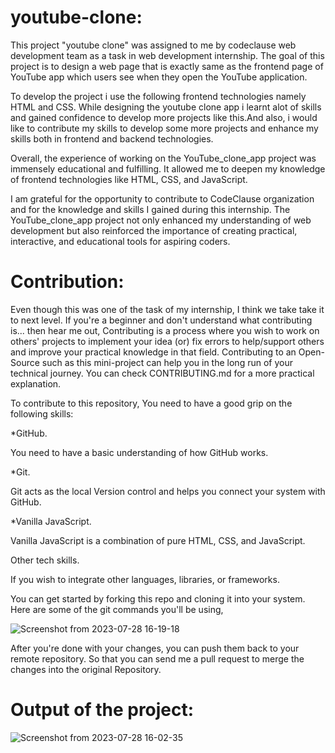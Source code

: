 # youtube-clone:

 This project "youtube clone" was assigned to me by codeclause web development team as a task in web development internship.
 The goal of this project is to design a web page that is exactly same as the frontend page of YouTube app which users see when
 they open the YouTube application.

 To develop the project i use the following frontend technologies namely HTML and CSS. While designing the youtube clone app i
 learnt alot of skills and gained confidence to develop more projects like this.And also, i would like to contribute my skills to 
 develop some more projects and enhance my skills both in frontend and backend technologies.
 
 Overall, the experience of working on the YouTube_clone_app project was immensely educational and fulfilling. It allowed me to 
 deepen my knowledge of frontend technologies like HTML, CSS, and JavaScript.
 
 I am grateful for the opportunity to contribute to CodeClause organization and for the knowledge and skills I gained during this internship.
 The YouTube_clone_app project not only enhanced my understanding of web development but also reinforced the importance of creating practical, 
 interactive, and educational tools for aspiring coders.

# Contribution:
Even though this was one of the task of my internship, I think we take take it to next level. If you're a beginner and don't understand what contributing is... then hear me out, Contributing is a process where you wish to work on others' projects to implement your idea (or) fix errors to help/support others and improve your practical knowledge in that field. Contributing to an Open-Source such as this mini-project can help you in the long run of your technical journey. You can check CONTRIBUTING.md for a more practical explanation.

To contribute to this repository, You need to have a good grip on the following skills:

*GitHub.

You need to have a basic understanding of how GitHub works.

*Git.

Git acts as the local Version control and helps you connect your system with GitHub.

*Vanilla JavaScript.

Vanilla JavaScript is a combination of pure HTML, CSS, and JavaScript.

Other tech skills.

If you wish to integrate other languages, libraries, or frameworks.

You can get started by forking this repo and cloning it into your system. Here are some of the git commands you'll be using,

![Screenshot from 2023-07-28 16-19-18](https://github.com/imchaitanya0/youtube-clone/assets/108838076/785d0b9f-9132-47d3-a634-deaa7f2c30e3)

After you're done with your changes, you can push them back to your remote repository. So that you can send me a pull request to merge the changes into the original Repository.

# Output of the project:

![Screenshot from 2023-07-28 16-02-35](https://github.com/imchaitanya0/youtube-clone/assets/108838076/709f576e-aded-4f5b-a9fe-b0e91a8d90db)
